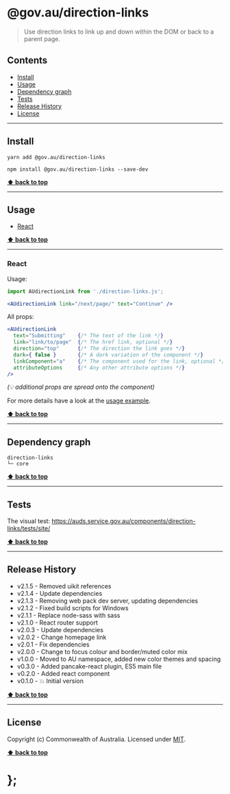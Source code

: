@gov.au/direction-links
============

> Use direction links to link up and down within the DOM or back to a parent page.


## Contents

* [Install](#install)
* [Usage](#usage)
* [Dependency graph](#dependency-graph)
* [Tests](#tests)
* [Release History](#release-history)
* [License](#license)


----------------------------------------------------------------------------------------------------------------------------------------------------------------


## Install


```shell
yarn add @gov.au/direction-links
```

```shell
npm install @gov.au/direction-links --save-dev
```


**[⬆ back to top](#contents)**


----------------------------------------------------------------------------------------------------------------------------------------------------------------


## Usage


* [React](#react)


**[⬆ back to top](#contents)**


----------------------------------------------------------------------------------------------------------------------------------------------------------------


### React

Usage:

```jsx
import AUdirectionLink from './direction-links.js';

<AUdirectionLink link="/next/page/" text="Continue" />
```

All props:

```jsx
<AUdirectionLink
  text="Submitting"    {/* The text of the link */}
  link="link/to/page"  {/* The href link, optional */}
  direction="top"      {/* The direction the link goes */}
  dark={ false }       {/* A dark variation of the component */}
  linkComponent="a"    {/* The component used for the link, optional */}
  attributeOptions     {/* Any other attribute options */}
/>
```
_(💡 additional props are spread onto the component)_

For more details have a look at the [usage example](https://github.com/govau/design-system-components/tree/master/components/direction-links/tests/react/index.js).


**[⬆ back to top](#contents)**


----------------------------------------------------------------------------------------------------------------------------------------------------------------


## Dependency graph

```shell
direction-links
└─ core
```


**[⬆ back to top](#contents)**


----------------------------------------------------------------------------------------------------------------------------------------------------------------


## Tests

The visual test: https://auds.service.gov.au/components/direction-links/tests/site/


**[⬆ back to top](#contents)**


----------------------------------------------------------------------------------------------------------------------------------------------------------------


## Release History

* v2.1.5 - Removed uikit references
* v2.1.4 - Update dependencies
* v2.1.3 - Removing web pack dev server, updating dependencies
* v2.1.2 - Fixed build scripts for Windows
* v2.1.1 - Replace node-sass with sass
* v2.1.0 - React router support
* v2.0.3 - Update dependencies
* v2.0.2 - Change homepage link
* v2.0.1 - Fix dependencies
* v2.0.0 - Change to focus colour and border/muted color mix
* v1.0.0 - Moved to AU namespace, added new color themes and spacing
* v0.3.0 - Added pancake-react plugin, ES5 main file
* v0.2.0 - Added react component
* v0.1.0 - 💥 Initial version


**[⬆ back to top](#contents)**


----------------------------------------------------------------------------------------------------------------------------------------------------------------


## License

Copyright (c) Commonwealth of Australia.
Licensed under [MIT](https://raw.githubusercontent.com/govau/design-system-components/components/core/master/LICENSE).


**[⬆ back to top](#contents)**

# };
